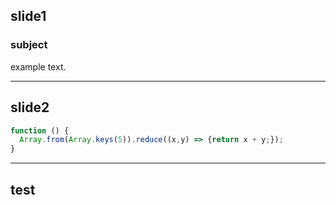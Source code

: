 ## slide1

### subject

example text.

---

## slide2

```js
function () {
  Array.from(Array.keys(5)).reduce((x,y) => {return x + y;});
}
```

---

## test
